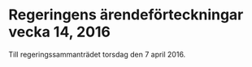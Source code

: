 # Regeringens ärendeförteckningar vecka 14, 2016

Till regeringssammanträdet torsdag den 7 april 2016.
